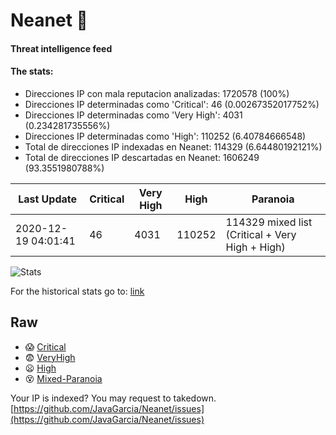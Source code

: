 # Neanet :hocho:
#### Threat intelligence feed
#### The stats:

- Direcciones IP con mala reputacion analizadas: 1720578 (100%)
- Direcciones IP determinadas como 'Critical':  46 (0.00267352017752%)
- Direcciones IP determinadas como 'Very High':  4031 (0.234281735556%)
- Direcciones IP determinadas como 'High':  110252 (6.40784666548)
- Total de direcciones IP indexadas en Neanet:  114329 (6.64480192121%)
- Total de direcciones IP descartadas en Neanet:  1606249 (93.3551980788%)

| Last Update | Critical | Very High | High | Paranoia |
| --- | --- | --- | --- | --- |
| 2020-12-19 04:01:41 | 46 | 4031 | 110252 | 114329 mixed list (Critical + Very High + High)|

![Stats](https://docs.google.com/spreadsheets/d/e/2PACX-1vSnaNMIXVabIpDJjufMlzH7poXnshF3mgd8Is1g9ytUEzVsP5my4Trn8f-xkoLLQ38xpL3HtmUexLo6/pubchart?oid=501124687&format=image)

For the historical stats go to: [link](/stats.csv)
## Raw
- :scream: [Critical](https://raw.githubusercontent.com/JavaGarcia/Neanet/master/blacklists/neanet_critical.txt)
- :fearful: [VeryHigh](https://raw.githubusercontent.com/JavaGarcia/Neanet/master/blacklists/neanet_veryHigh.txtt)
- :frowning: [High](https://raw.githubusercontent.com/JavaGarcia/Neanet/master/blacklists/neanet_high.txt)
- :dizzy_face: [Mixed-Paranoia](https://raw.githubusercontent.com/JavaGarcia/Neanet/master/blacklists/neanet_all.txt)


Your IP is indexed? You may request to takedown. [https://github.com/JavaGarcia/Neanet/issues](https://github.com/JavaGarcia/Neanet/issues)





























































































































































































































































































































































































































































































































































































































































































































































































































































































































































































































































































































































































































































































































































































































































































































































































































































































































































































































































































































































































































































































































































































































































































































































































































































































































































































































































































































































































































































































































































































